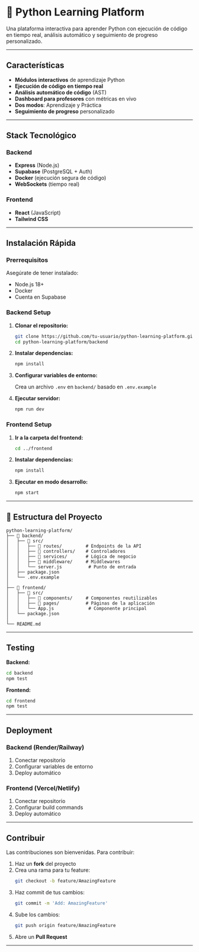 # 🐍 Python Learning Platform

Una plataforma interactiva para aprender Python con ejecución de código en tiempo real, análisis automático y seguimiento de progreso personalizado.

---

##  Características

-  **Módulos interactivos** de aprendizaje Python
-  **Ejecución de código en tiempo real**
-  **Análisis automático de código** (AST)
-  **Dashboard para profesores** con métricas en vivo
-  **Dos modos**: Aprendizaje y Práctica
-  **Seguimiento de progreso** personalizado

---

##  Stack Tecnológico

### Backend
- **Express** (Node.js)
- **Supabase** (PostgreSQL + Auth)
- **Docker** (ejecución segura de código)
- **WebSockets** (tiempo real)

### Frontend
- **React** (JavaScript)
- **Tailwind CSS**

---

##  Instalación Rápida

### Prerrequisitos

Asegúrate de tener instalado:

- Node.js 18+
- Docker
- Cuenta en Supabase

### Backend Setup

1. **Clonar el repositorio:**
   ```bash
   git clone https://github.com/tu-usuario/python-learning-platform.git
   cd python-learning-platform/backend
   ```

2. **Instalar dependencias:**
   ```bash
   npm install
   ```

3. **Configurar variables de entorno:**
   
   Crea un archivo `.env` en `backend/` basado en `.env.example`

4. **Ejecutar servidor:**
   ```bash
   npm run dev
   ```

### Frontend Setup

1. **Ir a la carpeta del frontend:**
   ```bash
   cd ../frontend
   ```

2. **Instalar dependencias:**
   ```bash
   npm install
   ```

3. **Ejecutar en modo desarrollo:**
   ```bash
   npm start
   ```

---

## 📁 Estructura del Proyecto

```
python-learning-platform/
├── 📁 backend/
│   ├── 📁 src/
│   │   ├── 📁 routes/         # Endpoints de la API
│   │   ├── 📁 controllers/    # Controladores
│   │   ├── 📁 services/       # Lógica de negocio
│   │   ├── 📁 middleware/     # Middlewares
│   │   └── server.js          # Punto de entrada
│   ├── package.json
│   └── .env.example
│
├── 📁 frontend/
│   ├── 📁 src/
│   │   ├── 📁 components/     # Componentes reutilizables
│   │   ├── 📁 pages/          # Páginas de la aplicación
│   │   └── App.js             # Componente principal
│   └── package.json
│
└── README.md
```

---

##  Testing

**Backend:**
```bash
cd backend
npm test
```

**Frontend:**
```bash
cd frontend
npm test
```

---

##  Deployment

### Backend (Render/Railway)

1. Conectar repositorio
2. Configurar variables de entorno
3. Deploy automático

### Frontend (Vercel/Netlify)

1. Conectar repositorio
2. Configurar build commands
3. Deploy automático

---

##  Contribuir

Las contribuciones son bienvenidas. Para contribuir:

1. Haz un **fork** del proyecto
2. Crea una rama para tu feature:
   ```bash
   git checkout -b feature/AmazingFeature
   ```
3. Haz commit de tus cambios:
   ```bash
   git commit -m 'Add: AmazingFeature'
   ```
4. Sube los cambios:
   ```bash
   git push origin feature/AmazingFeature
   ```
5. Abre un **Pull Request**

---





